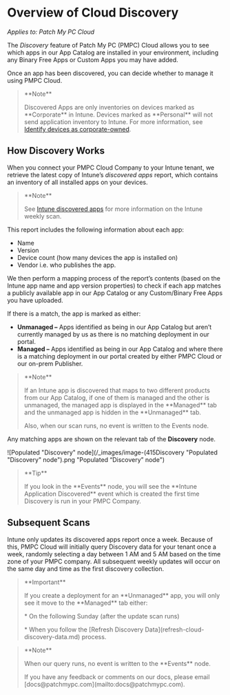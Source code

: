 # Overview of Cloud Discovery

_Applies to: Patch My PC Cloud_

The _Discovery_ feature of Patch My PC (PMPC) Cloud allows you to see which apps in our App Catalog are installed in your environment, including any Binary Free Apps or Custom Apps you may have added.

Once an app has been discovered, you can decide whether to manage it using PMPC Cloud.

<blockquote class="wp-block-quote">
<p>**Note**</p>
<p>Discovered Apps are only inventories on devices marked as **Corporate** in Intune. Devices marked as **Personal** will not send application inventory to Intune. For more information, see <a href="https://learn.microsoft.com/en-us/intune/intune-service/enrollment/corporate-identifiers-add">Identify devices as corporate-owned</a>.</p>
</blockquote>

## How Discovery Works

When you connect your PMPC Cloud Company to your Intune tenant, we retrieve the latest copy of Intune’s _discovered apps_ report, which contains an inventory of all installed apps on your devices.

<blockquote class="wp-block-quote">
<p>**Note**</p>
<p>See <a href="https://learn.microsoft.com/en-us/mem/intune/apps/app-discovered-apps">Intune discovered apps</a> for more information on the Intune weekly scan.</p>
</blockquote>

This report includes the following information about each app:

* Name
* Version
* Device count (how many devices the app is installed on)
* Vendor i.e. who publishes the app.

We then perform a mapping process of the report’s contents (based on the Intune app name and app version properties) to check if each app matches a publicly available app in our App Catalog or any Custom/Binary Free Apps you have uploaded.

If there is a match, the app is marked as either:

* **Unmanaged –** Apps identified as being in our App Catalog but aren’t currently managed by us as there is no matching deployment in our portal.
* **Managed –** Apps identified as being in our App Catalog and where there is a matching deployment in our portal created by either PMPC Cloud or our on-prem Publisher.

<blockquote class="wp-block-quote">
<p>**Note**</p>
<p>If an Intune app is discovered that maps to two different products from our App Catalog, if one of them is managed and the other is unmanaged, the managed app is displayed in the **Managed** tab and the unmanaged app is hidden in the **Unmanaged** tab.</p>
<p>Also, when our scan runs, no event is written to the Events node.</p>
</blockquote>

Any matching apps are shown on the relevant tab of the **Discovery** node.

![Populated "Discovery" node](/_images/image-(415Discovery "Populated \"Discovery\" node").png "Populated “Discovery” node")

<blockquote class="wp-block-quote">
<p>**Tip**</p>
<p>If you look in the **Events** node, you will see the **Intune Application Discovered** event which is created the first time Discovery is run in your PMPC Company.</p>
</blockquote>

## Subsequent Scans

Intune only updates its discovered apps report once a week. Because of this, PMPC Cloud will initially query Discovery data for your tenant once a week, randomly selecting a day between 1 AM and 5 AM based on the time zone of your PMPC company. All subsequent weekly updates will occur on the same day and time as the first discovery collection.

<blockquote class="wp-block-quote">
<p>**Important**</p>
<p>If you create a deployment for an **Unmanaged** app, you will only see it move to the **Managed** tab either:</p>
<p>* On the following Sunday (after the update scan runs)</p>
<p>* When you follow the [Refresh Discovery Data](refresh-cloud-discovery-data.md) process.</p>
</blockquote>

<blockquote class="wp-block-quote">
<p>**Note**</p>
<p>When our query runs, no event is written to the **Events** node.</p>
<p>If you have any feedback or comments on our docs, please email [docs@patchmypc.com](mailto:docs@patchmypc.com).</p>
</blockquote>